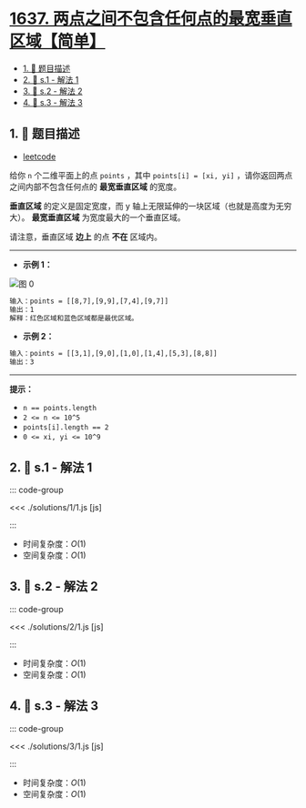 # [1637. 两点之间不包含任何点的最宽垂直区域【简单】](https://github.com/tnotesjs/TNotes.leetcode/tree/main/notes/1637.%20%E4%B8%A4%E7%82%B9%E4%B9%8B%E9%97%B4%E4%B8%8D%E5%8C%85%E5%90%AB%E4%BB%BB%E4%BD%95%E7%82%B9%E7%9A%84%E6%9C%80%E5%AE%BD%E5%9E%82%E7%9B%B4%E5%8C%BA%E5%9F%9F%E3%80%90%E7%AE%80%E5%8D%95%E3%80%91)

<!-- region:toc -->

- [1. 📝 题目描述](#1--题目描述)
- [2. 🎯 s.1 - 解法 1](#2--s1---解法-1)
- [3. 🎯 s.2 - 解法 2](#3--s2---解法-2)
- [4. 🎯 s.3 - 解法 3](#4--s3---解法-3)

<!-- endregion:toc -->

## 1. 📝 题目描述

- [leetcode](https://leetcode.cn/problems/widest-vertical-area-between-two-points-containing-no-points/)

给你 `n` 个二维平面上的点 `points` ，其中 `points[i] = [xi, yi]` ，请你返回两点之间内部不包含任何点的 **最宽垂直区域** 的宽度。

**垂直区域** 的定义是固定宽度，而 y 轴上无限延伸的一块区域（也就是高度为无穷大）。 **最宽垂直区域** 为宽度最大的一个垂直区域。

请注意，垂直区域 **边上** 的点 **不在** 区域内。

---

- **示例 1：**

![图 0](https://cdn.jsdelivr.net/gh/tnotesjs/imgs@main/2025-09-22-15-31-17.png)

```txt
​输入：points = [[8,7],[9,9],[7,4],[9,7]]
输出：1
解释：红色区域和蓝色区域都是最优区域。
```

- **示例 2：**

```txt
输入：points = [[3,1],[9,0],[1,0],[1,4],[5,3],[8,8]]
输出：3
```

---

**提示：**

- `n == points.length`
- `2 <= n <= 10^5`
- `points[i].length == 2`
- `0 <= xi, yi <= 10^9`

## 2. 🎯 s.1 - 解法 1

::: code-group

<<< ./solutions/1/1.js [js]

:::

- 时间复杂度：$O(1)$
- 空间复杂度：$O(1)$

## 3. 🎯 s.2 - 解法 2

::: code-group

<<< ./solutions/2/1.js [js]

:::

- 时间复杂度：$O(1)$
- 空间复杂度：$O(1)$

## 4. 🎯 s.3 - 解法 3

::: code-group

<<< ./solutions/3/1.js [js]

:::

- 时间复杂度：$O(1)$
- 空间复杂度：$O(1)$

